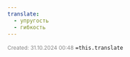 ```yaml
---
translate:
  - упругость
  - гибкость
---
```

<span style="font-size:12px; color:#888888;">Created: 31.10.2024 00:48</span>
 `=this.translate`
